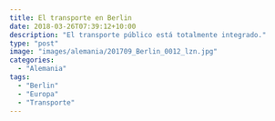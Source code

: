 ```yaml
---
title: El transporte en Berlin
date: 2018-03-26T07:39:12+10:00
description: "El transporte público está totalmente integrado."
type: "post"
image: "images/alemania/201709_Berlin_0012_lzn.jpg"
categories: 
  - "Alemania"
tags:
  - "Berlin"
  - "Europa"
  - "Transporte"
---
```



